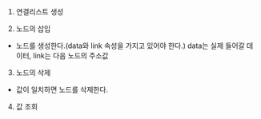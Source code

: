 1. 연결리스트 생성

2. 노드의 삽입
- 노드를 생성한다.(data와 link 속성을 가지고 있어야 한다.)
data는 실제 들어갈 데이터, link는 다음 노드의 주소값

3. 노드의 삭제
- 값이 일치하면 노드를 삭제한다.

4. 값 조회
